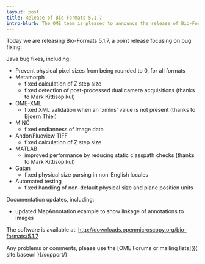 ```yaml
---
layout: post
title: Release of Bio-Formats 5.1.7
intro-blurb: The OME team is pleased to announce the release of Bio-Formats 5.1.7
---
```


Today we are releasing Bio-Formats 5.1.7, a point release focusing on bug fixing:

Java bug fixes, including:

-  Prevent physical pixel sizes from being rounded to 0, for all formats
-  Metamorph
    -  fixed calculation of Z step size
    -  fixed detection of post-processed dual camera acquisitions (thanks to Mark Kittisopikul)
-  OME-XML
    -  fixed XML validation when an ‘xmlns’ value is not present (thanks to Bjoern Thiel)
-  MINC
    -  fixed endianness of image data
-  Andor/Fluoview TIFF
    -  fixed calculation of Z step size
-  MATLAB
    -  improved performance by reducing static classpath checks (thanks to Mark Kittisopikul)
-  Gatan
    -  fixed physical size parsing in non-English locales
-  Automated testing
    -  fixed handling of non-default physical size and plane position units

Documentation updates, including:

-  updated MapAnnotation example to show linkage of annotations to images

The software is available at:
http://downloads.openmicroscopy.org/bio-formats/5.1.7

Any problems or comments, please use the [OME Forums or mailing lists]({{ site.baseurl }}/support/)
